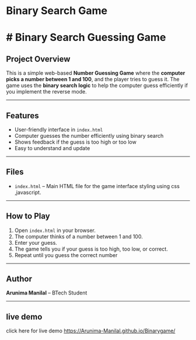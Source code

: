 # Binary Search Game 
# # Binary Search Guessing Game

## Project Overview
This is a simple web-based **Number Guessing Game** where the **computer picks a number between 1 and 100**, and the player tries to guess it. The game uses the **binary search logic** to help the computer guess efficiently if you implement the reverse mode.  

---

## Features
- User-friendly interface in `index.html`
- Computer guesses the number efficiently using binary search
- Shows feedback if the guess is too high or too low
- Easy to understand and update

---

## Files
- `index.html` – Main HTML file for the game interface
styling using css ,javascript.

---

## How to Play
1. Open `index.html` in your browser.
2. The computer thinks of a number between 1 and 100.
3. Enter your guess.
4. The game tells you if your guess is too high, too low, or correct.
5. Repeat until you guess the correct number

---

## Author
**Arunima Manilal** – BTech Student


---

## live demo 
click here for live demo
https://Arunima-Manilal.github.io/Binarygame/



